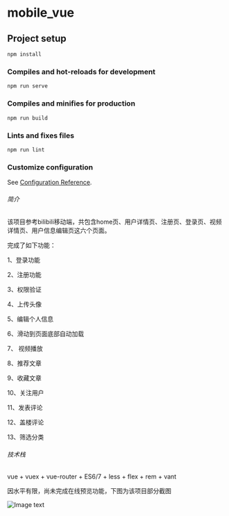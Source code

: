 # mobile_vue

## Project setup
```
npm install
```

### Compiles and hot-reloads for development
```
npm run serve
```

### Compiles and minifies for production
```
npm run build
```

### Lints and fixes files
```
npm run lint
```

### Customize configuration
See [Configuration Reference](https://cli.vuejs.org/config/).

###### 简介

该项目参考bilibili移动端，共包含home页、用户详情页、注册页、登录页、视频详情页、用户信息编辑页这六个页面。

完成了如下功能：

1、登录功能

2、注册功能

3、权限验证

4、上传头像

5、编辑个人信息

6、滑动到页面底部自动加载

7、 视频播放

8、推荐文章

9、收藏文章

10、关注用户

11、发表评论

12、盖楼评论

13、筛选分类

###### 技术栈

vue + vuex + vue-router + ES6/7 + less + flex + rem + vant

因水平有限，尚未完成在线预览功能，下图为该项目部分截图

![Image text](https://gitee.com/mr__yanged/vue_shop/raw/master/1.png)
